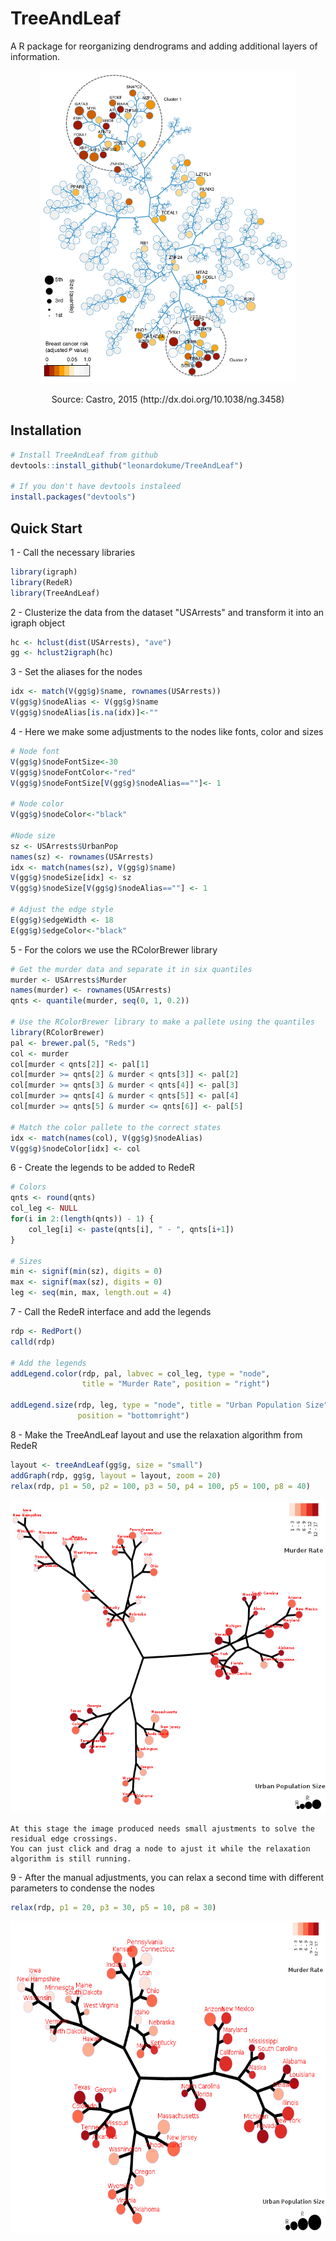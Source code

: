 # TreeAndLeaf 
A R package for reorganizing dendrograms and adding additional layers of information.

<p align="center">
  <img height="500" src="man/figures/treeandleaf.png">
  
</p>

<p align="center">
Source: Castro, 2015 (http://dx.doi.org/10.1038/ng.3458)
</p>



## Installation
```r
# Install TreeAndLeaf from github
devtools::install_github("leonardokume/TreeAndLeaf")

# If you don't have devtools instaleed
install.packages("devtools")
```

## Quick Start

1 - Call the necessary libraries

```r
library(igraph)
library(RedeR)
library(TreeAndLeaf)
```

2 - Clusterize the data from the dataset "USArrests" and transform it into an igraph object

```r
hc <- hclust(dist(USArrests), "ave")
gg <- hclust2igraph(hc)
```

3 - Set the aliases for the nodes

```r
idx <- match(V(gg$g)$name, rownames(USArrests))
V(gg$g)$nodeAlias <- V(gg$g)$name
V(gg$g)$nodeAlias[is.na(idx)]<-""
```

4 - Here we make some adjustments to the nodes like fonts, color and sizes

```r
# Node font
V(gg$g)$nodeFontSize<-30
V(gg$g)$nodeFontColor<-"red"
V(gg$g)$nodeFontSize[V(gg$g)$nodeAlias==""]<- 1

# Node color
V(gg$g)$nodeColor<-"black"

#Node size
sz <- USArrests$UrbanPop
names(sz) <- rownames(USArrests)
idx <- match(names(sz), V(gg$g)$name)
V(gg$g)$nodeSize[idx] <- sz
V(gg$g)$nodeSize[V(gg$g)$nodeAlias==""] <- 1

# Adjust the edge style
E(gg$g)$edgeWidth <- 18
E(gg$g)$edgeColor<-"black"
```

5 - For the colors we use the RColorBrewer library

```r
# Get the murder data and separate it in six quantiles
murder <- USArrests$Murder
names(murder) <- rownames(USArrests)
qnts <- quantile(murder, seq(0, 1, 0.2))

# Use the RColorBrewer library to make a pallete using the quantiles
library(RColorBrewer)
pal <- brewer.pal(5, "Reds")
col <- murder
col[murder < qnts[2]] <- pal[1]
col[murder >= qnts[2] & murder < qnts[3]] <- pal[2]
col[murder >= qnts[3] & murder < qnts[4]] <- pal[3]
col[murder >= qnts[4] & murder < qnts[5]] <- pal[4]
col[murder >= qnts[5] & murder <= qnts[6]] <- pal[5]

# Match the color pallete to the correct states
idx <- match(names(col), V(gg$g)$nodeAlias)
V(gg$g)$nodeColor[idx] <- col
```

6 -  Create the legends to be added to RedeR
```r
# Colors
qnts <- round(qnts)
col_leg <- NULL
for(i in 2:(length(qnts)) - 1) {
    col_leg[i] <- paste(qnts[i], " - ", qnts[i+1])
}

# Sizes
min <- signif(min(sz), digits = 0)
max <- signif(max(sz), digits = 0)
leg <- seq(min, max, length.out = 4)
```

7 - Call the RedeR interface and add the legends

```r
rdp <- RedPort()
calld(rdp)

# Add the legends
addLegend.color(rdp, pal, labvec = col_leg, type = "node",
                title = "Murder Rate", position = "right")

addLegend.size(rdp, leg, type = "node", title = "Urban Population Size",
               position = "bottomright")
```

8 - Make the TreeAndLeaf layout and use the relaxation algorithm from RedeR

```r
layout <- treeAndLeaf(gg$g, size = "small")
addGraph(rdp, gg$g, layout = layout, zoom = 20)
relax(rdp, p1 = 50, p2 = 100, p3 = 50, p4 = 100, p5 = 100, p8 = 40)
```
<p align="center">
<img height="500" src="man/figures/quickstart1.png">
</p>

```
At this stage the image produced needs small ajustments to solve the residual edge crossings.
You can just click and drag a node to ajust it while the relaxation algorithm is still running.
```

9 - After the manual adjustments, you can relax a second time with different parameters to condense the nodes

```r
relax(rdp, p1 = 20, p3 = 30, p5 = 10, p8 = 30)
```
<p align="center">
<img height="500" src="man/figures/quickstartfinal.png">
</p>
